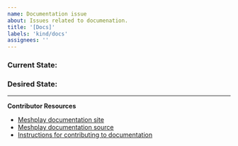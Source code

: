 ```yaml
---
name: Documentation issue
about: Issues related to documenation.
title: '[Docs]'
labels: 'kind/docs'
assignees: ''
---
```

### Current State:


### Desired State:

---
**Contributor Resources**
- [Meshplay documentation site](https://meshplay.github.io/docs)
- [Meshplay documentation source](https://github.com/meshplay/meshplay/tree/master/docs)
- [Instructions for contributing to documentation](https://github.com/meshplay/meshplay/blob/master/CONTRIBUTING.md#documentation-contribution-flow)
